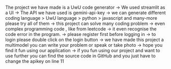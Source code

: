 The project we have made is a UwU code generator 
-> We used streamlit as a UI 
-> The API we have used is gemini-api-key
-> we can generate different coding language 
	> UwU language
	> python
	> javascript 
and many-more please try all of them
-> this project can solve many coding problem
-> even complex programming code , like from leetcode
-> it even recognise the code error in the program.
-> please register first before logging in
-> to login please double click on the login button
-> we have made this project a multimodel you can write your problem or speak or take photo
-> hope you find it fun using our application 
-> if you fun using our project and want to use further you can find the source code in GitHub and you just have to change the apikey on line 11
